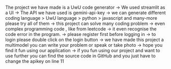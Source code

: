 The project we have made is a UwU code generator 
-> We used streamlit as a UI 
-> The API we have used is gemini-api-key
-> we can generate different coding language 
	> UwU language
	> python
	> javascript 
and many-more please try all of them
-> this project can solve many coding problem
-> even complex programming code , like from leetcode
-> it even recognise the code error in the program.
-> please register first before logging in
-> to login please double click on the login button
-> we have made this project a multimodel you can write your problem or speak or take photo
-> hope you find it fun using our application 
-> if you fun using our project and want to use further you can find the source code in GitHub and you just have to change the apikey on line 11
